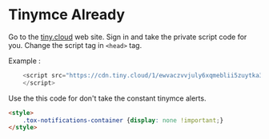 # Tinymce Already

Go to the [tiny.cloud](https://tiny.cloud) web site. Sign in and take the private script code for you.
Change the script tag in `<head>` tag.

 Example :
```javascript
    <script src="https://cdn.tiny.cloud/1/ewvaczvvjuly6xqmeblii5zuytka35w4gmgi88ymzx524ucb/tinymce/5/tinymce.min.js" referrerpolicy="origin">
    </script>
```
Use the this code for don't take the constant tinymce alerts.

```html
<style>
    .tox-notifications-container {display: none !important;}
</style>    
```